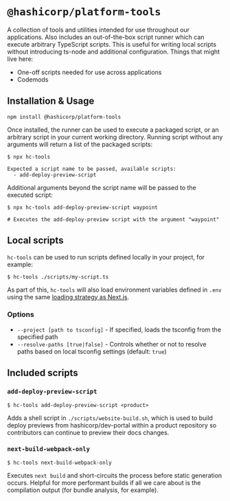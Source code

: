 # `@hashicorp/platform-tools`

A collection of tools and utilities intended for use throughout our applications. Also includes an out-of-the-box script runner which can execute arbitrary TypeScript scripts. This is useful for writing local scripts without introducing ts-node and additional configuration. Things that might live here:

- One-off scripts needed for use across applications
- Codemods

## Installation & Usage

```shell
npm install @hashicorp/platform-tools
```

Once installed, the runner can be used to execute a packaged script, or an arbitrary script in your current working directory. Running script without any arguments will return a list of the packaged scripts:

```shell
$ npx hc-tools

Expected a script name to be passed, available scripts:
  - add-deploy-preview-script
```

Additional arguments beyond the script name will be passed to the executed script:

```shell
$ npx hc-tools add-deploy-preview-script waypoint

# Executes the add-deploy-preview script with the argument "waypoint"
```

## Local scripts

`hc-tools` can be used to run scripts defined locally in your project, for example:

```shell
$ hc-tools ./scripts/my-script.ts
```

As part of this, `hc-tools` will also load environment variables defined in `.env` using the same [loading strategy as Next.js](https://www.npmjs.com/package/@next/env).

### Options

- `--project [path to tsconfig]` - If specified, loads the tsconfig from the specified path
- `--resolve-paths [true|false]` - Controls whether or not to resolve paths based on local tsconfig settings (default: `true`)

## Included scripts

### `add-deploy-preview-script`

```shell
$ hc-tools add-deploy-preview-script <product>
```

Adds a shell script in `./scripts/website-build.sh`, which is used to build deploy previews from hashicorp/dev-portal within a product repository so contributors can continue to preview their docs changes.

### `next-build-webpack-only`

```shell
$ hc-tools next-build-webpack-only
```

Executes `next build` and short-circuits the process before static generation occurs. Helpful for more performant builds if all we care about is the compilation output (for bundle analysis, for example).
